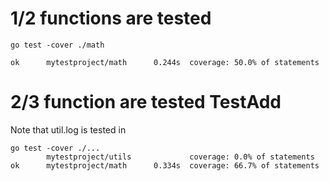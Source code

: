 # 1/2 functions are tested
```
go test -cover ./math

ok      mytestproject/math      0.244s  coverage: 50.0% of statements

```
# 2/3 function are tested TestAdd
Note that util.log is tested in 
```
go test -cover ./...
        mytestproject/utils             coverage: 0.0% of statements
ok      mytestproject/math      0.334s  coverage: 66.7% of statements
```
